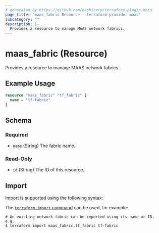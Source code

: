 ```yaml
---
# generated by https://github.com/hashicorp/terraform-plugin-docs
page_title: "maas_fabric Resource - terraform-provider-maas"
subcategory: ""
description: |-
  Provides a resource to manage MAAS network fabrics.
---
```


# maas_fabric (Resource)

Provides a resource to manage MAAS network fabrics.

## Example Usage

```terraform
resource "maas_fabric" "tf_fabric" {
  name = "tf-fabric"
}
```

<!-- schema generated by tfplugindocs -->
## Schema

### Required

- `name` (String) The fabric name.

### Read-Only

- `id` (String) The ID of this resource.

## Import

Import is supported using the following syntax:

The [`terraform import` command](https://developer.hashicorp.com/terraform/cli/commands/import) can be used, for example:

```shell
# An existing network fabric can be imported using its name or ID. e.g.
$ terraform import maas_fabric.tf_fabric tf-fabric
```
